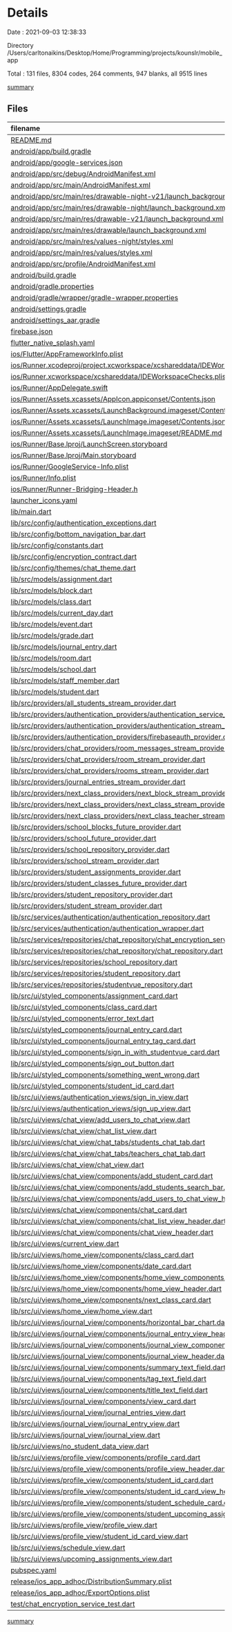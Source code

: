 # Details

Date : 2021-09-03 12:38:33

Directory /Users/carltonaikins/Desktop/Home/Programming/projects/kounslr/mobile_app

Total : 131 files,  8304 codes, 264 comments, 947 blanks, all 9515 lines

[summary](results.md)

## Files
| filename | language | code | comment | blank | total |
| :--- | :--- | ---: | ---: | ---: | ---: |
| [README.md](/README.md) | Markdown | 21 | 0 | 9 | 30 |
| [android/app/build.gradle](/android/app/build.gradle) | Groovy | 52 | 2 | 12 | 66 |
| [android/app/google-services.json](/android/app/google-services.json) | JSON | 54 | 0 | 0 | 54 |
| [android/app/src/debug/AndroidManifest.xml](/android/app/src/debug/AndroidManifest.xml) | XML | 4 | 3 | 1 | 8 |
| [android/app/src/main/AndroidManifest.xml](/android/app/src/main/AndroidManifest.xml) | XML | 30 | 11 | 1 | 42 |
| [android/app/src/main/res/drawable-night-v21/launch_background.xml](/android/app/src/main/res/drawable-night-v21/launch_background.xml) | XML | 6 | 0 | 0 | 6 |
| [android/app/src/main/res/drawable-night/launch_background.xml](/android/app/src/main/res/drawable-night/launch_background.xml) | XML | 6 | 0 | 0 | 6 |
| [android/app/src/main/res/drawable-v21/launch_background.xml](/android/app/src/main/res/drawable-v21/launch_background.xml) | XML | 6 | 0 | 0 | 6 |
| [android/app/src/main/res/drawable/launch_background.xml](/android/app/src/main/res/drawable/launch_background.xml) | XML | 6 | 0 | 0 | 6 |
| [android/app/src/main/res/values-night/styles.xml](/android/app/src/main/res/values-night/styles.xml) | XML | 10 | 9 | 0 | 19 |
| [android/app/src/main/res/values/styles.xml](/android/app/src/main/res/values/styles.xml) | XML | 10 | 9 | 0 | 19 |
| [android/app/src/profile/AndroidManifest.xml](/android/app/src/profile/AndroidManifest.xml) | XML | 4 | 3 | 1 | 8 |
| [android/build.gradle](/android/build.gradle) | Groovy | 29 | 0 | 5 | 34 |
| [android/gradle.properties](/android/gradle.properties) | Properties | 3 | 0 | 0 | 3 |
| [android/gradle/wrapper/gradle-wrapper.properties](/android/gradle/wrapper/gradle-wrapper.properties) | Properties | 5 | 1 | 1 | 7 |
| [android/settings.gradle](/android/settings.gradle) | Groovy | 8 | 0 | 4 | 12 |
| [android/settings_aar.gradle](/android/settings_aar.gradle) | Groovy | 1 | 0 | 1 | 2 |
| [firebase.json](/firebase.json) | JSON | 16 | 0 | 1 | 17 |
| [flutter_native_splash.yaml](/flutter_native_splash.yaml) | YAML | 3 | 60 | 10 | 73 |
| [ios/Flutter/AppFrameworkInfo.plist](/ios/Flutter/AppFrameworkInfo.plist) | XML | 26 | 0 | 1 | 27 |
| [ios/Runner.xcodeproj/project.xcworkspace/xcshareddata/IDEWorkspaceChecks.plist](/ios/Runner.xcodeproj/project.xcworkspace/xcshareddata/IDEWorkspaceChecks.plist) | XML | 8 | 0 | 1 | 9 |
| [ios/Runner.xcworkspace/xcshareddata/IDEWorkspaceChecks.plist](/ios/Runner.xcworkspace/xcshareddata/IDEWorkspaceChecks.plist) | XML | 8 | 0 | 1 | 9 |
| [ios/Runner/AppDelegate.swift](/ios/Runner/AppDelegate.swift) | Swift | 12 | 2 | 2 | 16 |
| [ios/Runner/Assets.xcassets/AppIcon.appiconset/Contents.json](/ios/Runner/Assets.xcassets/AppIcon.appiconset/Contents.json) | JSON | 302 | 0 | 1 | 303 |
| [ios/Runner/Assets.xcassets/LaunchBackground.imageset/Contents.json](/ios/Runner/Assets.xcassets/LaunchBackground.imageset/Contents.json) | JSON | 52 | 0 | 1 | 53 |
| [ios/Runner/Assets.xcassets/LaunchImage.imageset/Contents.json](/ios/Runner/Assets.xcassets/LaunchImage.imageset/Contents.json) | JSON | 23 | 0 | 1 | 24 |
| [ios/Runner/Assets.xcassets/LaunchImage.imageset/README.md](/ios/Runner/Assets.xcassets/LaunchImage.imageset/README.md) | Markdown | 3 | 0 | 2 | 5 |
| [ios/Runner/Base.lproj/LaunchScreen.storyboard](/ios/Runner/Base.lproj/LaunchScreen.storyboard) | XML | 43 | 1 | 0 | 44 |
| [ios/Runner/Base.lproj/Main.storyboard](/ios/Runner/Base.lproj/Main.storyboard) | XML | 28 | 1 | 1 | 30 |
| [ios/Runner/GoogleService-Info.plist](/ios/Runner/GoogleService-Info.plist) | XML | 36 | 0 | 0 | 36 |
| [ios/Runner/Info.plist](/ios/Runner/Info.plist) | XML | 67 | 0 | 0 | 67 |
| [ios/Runner/Runner-Bridging-Header.h](/ios/Runner/Runner-Bridging-Header.h) | C++ | 1 | 0 | 1 | 2 |
| [launcher_icons.yaml](/launcher_icons.yaml) | YAML | 4 | 0 | 1 | 5 |
| [lib/main.dart](/lib/main.dart) | Dart | 50 | 5 | 10 | 65 |
| [lib/src/config/authentication_exceptions.dart](/lib/src/config/authentication_exceptions.dart) | Dart | 42 | 0 | 4 | 46 |
| [lib/src/config/bottom_navigation_bar.dart](/lib/src/config/bottom_navigation_bar.dart) | Dart | 62 | 0 | 4 | 66 |
| [lib/src/config/constants.dart](/lib/src/config/constants.dart) | Dart | 1 | 1 | 1 | 3 |
| [lib/src/config/encryption_contract.dart](/lib/src/config/encryption_contract.dart) | Dart | 4 | 0 | 1 | 5 |
| [lib/src/config/themes/chat_theme.dart](/lib/src/config/themes/chat_theme.dart) | Dart | 27 | 0 | 2 | 29 |
| [lib/src/models/assignment.dart](/lib/src/models/assignment.dart) | Dart | 136 | 0 | 16 | 152 |
| [lib/src/models/block.dart](/lib/src/models/block.dart) | Dart | 60 | 0 | 16 | 76 |
| [lib/src/models/class.dart](/lib/src/models/class.dart) | Dart | 159 | 0 | 27 | 186 |
| [lib/src/models/current_day.dart](/lib/src/models/current_day.dart) | Dart | 141 | 0 | 17 | 158 |
| [lib/src/models/event.dart](/lib/src/models/event.dart) | Dart | 60 | 0 | 16 | 76 |
| [lib/src/models/grade.dart](/lib/src/models/grade.dart) | Dart | 60 | 0 | 14 | 74 |
| [lib/src/models/journal_entry.dart](/lib/src/models/journal_entry.dart) | Dart | 104 | 0 | 14 | 118 |
| [lib/src/models/room.dart](/lib/src/models/room.dart) | Dart | 128 | 21 | 22 | 171 |
| [lib/src/models/school.dart](/lib/src/models/school.dart) | Dart | 112 | 0 | 16 | 128 |
| [lib/src/models/staff_member.dart](/lib/src/models/staff_member.dart) | Dart | 93 | 0 | 14 | 107 |
| [lib/src/models/student.dart](/lib/src/models/student.dart) | Dart | 260 | 0 | 43 | 303 |
| [lib/src/providers/all_students_stream_provider.dart](/lib/src/providers/all_students_stream_provider.dart) | Dart | 7 | 0 | 2 | 9 |
| [lib/src/providers/authentication_providers/authentication_service_provider.dart](/lib/src/providers/authentication_providers/authentication_service_provider.dart) | Dart | 6 | 0 | 2 | 8 |
| [lib/src/providers/authentication_providers/authentication_stream_provider.dart](/lib/src/providers/authentication_providers/authentication_stream_provider.dart) | Dart | 6 | 0 | 2 | 8 |
| [lib/src/providers/authentication_providers/firebaseauth_provider.dart](/lib/src/providers/authentication_providers/firebaseauth_provider.dart) | Dart | 5 | 0 | 2 | 7 |
| [lib/src/providers/chat_providers/room_messages_stream_provider.dart](/lib/src/providers/chat_providers/room_messages_stream_provider.dart) | Dart | 10 | 0 | 3 | 13 |
| [lib/src/providers/chat_providers/room_stream_provider.dart](/lib/src/providers/chat_providers/room_stream_provider.dart) | Dart | 8 | 0 | 3 | 11 |
| [lib/src/providers/chat_providers/rooms_stream_provider.dart](/lib/src/providers/chat_providers/rooms_stream_provider.dart) | Dart | 14 | 0 | 2 | 16 |
| [lib/src/providers/journal_entries_stream_provider.dart](/lib/src/providers/journal_entries_stream_provider.dart) | Dart | 15 | 0 | 2 | 17 |
| [lib/src/providers/next_class_providers/next_block_stream_provider.dart](/lib/src/providers/next_class_providers/next_block_stream_provider.dart) | Dart | 14 | 0 | 2 | 16 |
| [lib/src/providers/next_class_providers/next_class_stream_provider.dart](/lib/src/providers/next_class_providers/next_class_stream_provider.dart) | Dart | 14 | 0 | 2 | 16 |
| [lib/src/providers/next_class_providers/next_class_teacher_stream_provider.dart](/lib/src/providers/next_class_providers/next_class_teacher_stream_provider.dart) | Dart | 15 | 0 | 2 | 17 |
| [lib/src/providers/school_blocks_future_provider.dart](/lib/src/providers/school_blocks_future_provider.dart) | Dart | 6 | 0 | 2 | 8 |
| [lib/src/providers/school_future_provider.dart](/lib/src/providers/school_future_provider.dart) | Dart | 6 | 0 | 2 | 8 |
| [lib/src/providers/school_repository_provider.dart](/lib/src/providers/school_repository_provider.dart) | Dart | 13 | 0 | 3 | 16 |
| [lib/src/providers/school_stream_provider.dart](/lib/src/providers/school_stream_provider.dart) | Dart | 14 | 0 | 3 | 17 |
| [lib/src/providers/student_assignments_provider.dart](/lib/src/providers/student_assignments_provider.dart) | Dart | 15 | 0 | 3 | 18 |
| [lib/src/providers/student_classes_future_provider.dart](/lib/src/providers/student_classes_future_provider.dart) | Dart | 15 | 0 | 3 | 18 |
| [lib/src/providers/student_repository_provider.dart](/lib/src/providers/student_repository_provider.dart) | Dart | 5 | 0 | 2 | 7 |
| [lib/src/providers/student_stream_provider.dart](/lib/src/providers/student_stream_provider.dart) | Dart | 14 | 0 | 3 | 17 |
| [lib/src/services/authentication/authentication_repository.dart](/lib/src/services/authentication/authentication_repository.dart) | Dart | 145 | 0 | 35 | 180 |
| [lib/src/services/authentication/authentication_wrapper.dart](/lib/src/services/authentication/authentication_wrapper.dart) | Dart | 44 | 0 | 6 | 50 |
| [lib/src/services/repositories/chat_repository/chat_encryption_service.dart](/lib/src/services/repositories/chat_repository/chat_encryption_service.dart) | Dart | 16 | 0 | 5 | 21 |
| [lib/src/services/repositories/chat_repository/chat_repository.dart](/lib/src/services/repositories/chat_repository/chat_repository.dart) | Dart | 352 | 47 | 70 | 469 |
| [lib/src/services/repositories/school_repository.dart](/lib/src/services/repositories/school_repository.dart) | Dart | 90 | 0 | 27 | 117 |
| [lib/src/services/repositories/student_repository.dart](/lib/src/services/repositories/student_repository.dart) | Dart | 300 | 5 | 68 | 373 |
| [lib/src/services/repositories/studentvue_repository.dart](/lib/src/services/repositories/studentvue_repository.dart) | Dart | 151 | 22 | 33 | 206 |
| [lib/src/ui/styled_components/assignment_card.dart](/lib/src/ui/styled_components/assignment_card.dart) | Dart | 73 | 0 | 6 | 79 |
| [lib/src/ui/styled_components/class_card.dart](/lib/src/ui/styled_components/class_card.dart) | Dart | 95 | 0 | 9 | 104 |
| [lib/src/ui/styled_components/error_text.dart](/lib/src/ui/styled_components/error_text.dart) | Dart | 14 | 0 | 3 | 17 |
| [lib/src/ui/styled_components/journal_entry_card.dart](/lib/src/ui/styled_components/journal_entry_card.dart) | Dart | 80 | 0 | 4 | 84 |
| [lib/src/ui/styled_components/journal_entry_tag_card.dart](/lib/src/ui/styled_components/journal_entry_tag_card.dart) | Dart | 162 | 0 | 9 | 171 |
| [lib/src/ui/styled_components/sign_in_with_studentvue_card.dart](/lib/src/ui/styled_components/sign_in_with_studentvue_card.dart) | Dart | 194 | 0 | 8 | 202 |
| [lib/src/ui/styled_components/sign_out_button.dart](/lib/src/ui/styled_components/sign_out_button.dart) | Dart | 19 | 0 | 3 | 22 |
| [lib/src/ui/styled_components/something_went_wrong.dart](/lib/src/ui/styled_components/something_went_wrong.dart) | Dart | 30 | 0 | 3 | 33 |
| [lib/src/ui/styled_components/student_id_card.dart](/lib/src/ui/styled_components/student_id_card.dart) | Dart | 81 | 0 | 5 | 86 |
| [lib/src/ui/views/authentication_views/sign_in_view.dart](/lib/src/ui/views/authentication_views/sign_in_view.dart) | Dart | 179 | 0 | 13 | 192 |
| [lib/src/ui/views/authentication_views/sign_up_view.dart](/lib/src/ui/views/authentication_views/sign_up_view.dart) | Dart | 127 | 0 | 10 | 137 |
| [lib/src/ui/views/chat_view/add_users_to_chat_view.dart](/lib/src/ui/views/chat_view/add_users_to_chat_view.dart) | Dart | 88 | 1 | 9 | 98 |
| [lib/src/ui/views/chat_view/chat_list_view.dart](/lib/src/ui/views/chat_view/chat_list_view.dart) | Dart | 68 | 0 | 8 | 76 |
| [lib/src/ui/views/chat_view/chat_tabs/students_chat_tab.dart](/lib/src/ui/views/chat_view/chat_tabs/students_chat_tab.dart) | Dart | 0 | 0 | 1 | 1 |
| [lib/src/ui/views/chat_view/chat_tabs/teachers_chat_tab.dart](/lib/src/ui/views/chat_view/chat_tabs/teachers_chat_tab.dart) | Dart | 0 | 0 | 1 | 1 |
| [lib/src/ui/views/chat_view/chat_view.dart](/lib/src/ui/views/chat_view/chat_view.dart) | Dart | 243 | 4 | 32 | 279 |
| [lib/src/ui/views/chat_view/components/add_student_card.dart](/lib/src/ui/views/chat_view/components/add_student_card.dart) | Dart | 80 | 0 | 7 | 87 |
| [lib/src/ui/views/chat_view/components/add_students_search_bar.dart](/lib/src/ui/views/chat_view/components/add_students_search_bar.dart) | Dart | 20 | 0 | 3 | 23 |
| [lib/src/ui/views/chat_view/components/add_users_to_chat_view_header.dart](/lib/src/ui/views/chat_view/components/add_users_to_chat_view_header.dart) | Dart | 57 | 0 | 5 | 62 |
| [lib/src/ui/views/chat_view/components/chat_card.dart](/lib/src/ui/views/chat_view/components/chat_card.dart) | Dart | 109 | 1 | 12 | 122 |
| [lib/src/ui/views/chat_view/components/chat_list_view_header.dart](/lib/src/ui/views/chat_view/components/chat_list_view_header.dart) | Dart | 25 | 0 | 3 | 28 |
| [lib/src/ui/views/chat_view/components/chat_view_header.dart](/lib/src/ui/views/chat_view/components/chat_view_header.dart) | Dart | 46 | 0 | 8 | 54 |
| [lib/src/ui/views/current_view.dart](/lib/src/ui/views/current_view.dart) | Dart | 62 | 0 | 10 | 72 |
| [lib/src/ui/views/home_view/components/class_card.dart](/lib/src/ui/views/home_view/components/class_card.dart) | Dart | 98 | 0 | 9 | 107 |
| [lib/src/ui/views/home_view/components/date_card.dart](/lib/src/ui/views/home_view/components/date_card.dart) | Dart | 38 | 0 | 6 | 44 |
| [lib/src/ui/views/home_view/components/home_view_components.dart](/lib/src/ui/views/home_view/components/home_view_components.dart) | Dart | 2 | 0 | 1 | 3 |
| [lib/src/ui/views/home_view/components/home_view_header.dart](/lib/src/ui/views/home_view/components/home_view_header.dart) | Dart | 35 | 0 | 5 | 40 |
| [lib/src/ui/views/home_view/components/next_class_card.dart](/lib/src/ui/views/home_view/components/next_class_card.dart) | Dart | 124 | 0 | 4 | 128 |
| [lib/src/ui/views/home_view/home_view.dart](/lib/src/ui/views/home_view/home_view.dart) | Dart | 218 | 3 | 14 | 235 |
| [lib/src/ui/views/journal_view/components/horizontal_bar_chart.dart](/lib/src/ui/views/journal_view/components/horizontal_bar_chart.dart) | Dart | 86 | 0 | 8 | 94 |
| [lib/src/ui/views/journal_view/components/journal_entry_view_header.dart](/lib/src/ui/views/journal_view/components/journal_entry_view_header.dart) | Dart | 44 | 0 | 4 | 48 |
| [lib/src/ui/views/journal_view/components/journal_view_components.dart](/lib/src/ui/views/journal_view/components/journal_view_components.dart) | Dart | 2 | 0 | 1 | 3 |
| [lib/src/ui/views/journal_view/components/journal_view_header.dart](/lib/src/ui/views/journal_view/components/journal_view_header.dart) | Dart | 27 | 0 | 3 | 30 |
| [lib/src/ui/views/journal_view/components/summary_text_field.dart](/lib/src/ui/views/journal_view/components/summary_text_field.dart) | Dart | 28 | 0 | 4 | 32 |
| [lib/src/ui/views/journal_view/components/tag_text_field.dart](/lib/src/ui/views/journal_view/components/tag_text_field.dart) | Dart | 66 | 1 | 6 | 73 |
| [lib/src/ui/views/journal_view/components/title_text_field.dart](/lib/src/ui/views/journal_view/components/title_text_field.dart) | Dart | 32 | 0 | 4 | 36 |
| [lib/src/ui/views/journal_view/components/view_card.dart](/lib/src/ui/views/journal_view/components/view_card.dart) | Dart | 36 | 0 | 4 | 40 |
| [lib/src/ui/views/journal_view/journal_entries_view.dart](/lib/src/ui/views/journal_view/journal_entries_view.dart) | Dart | 100 | 0 | 11 | 111 |
| [lib/src/ui/views/journal_view/journal_entry_view.dart](/lib/src/ui/views/journal_view/journal_entry_view.dart) | Dart | 70 | 0 | 11 | 81 |
| [lib/src/ui/views/journal_view/journal_view.dart](/lib/src/ui/views/journal_view/journal_view.dart) | Dart | 72 | 0 | 10 | 82 |
| [lib/src/ui/views/no_student_data_view.dart](/lib/src/ui/views/no_student_data_view.dart) | Dart | 49 | 0 | 5 | 54 |
| [lib/src/ui/views/profile_view/components/profile_card.dart](/lib/src/ui/views/profile_view/components/profile_card.dart) | Dart | 50 | 0 | 5 | 55 |
| [lib/src/ui/views/profile_view/components/profile_view_header.dart](/lib/src/ui/views/profile_view/components/profile_view_header.dart) | Dart | 13 | 0 | 3 | 16 |
| [lib/src/ui/views/profile_view/components/student_id_card.dart](/lib/src/ui/views/profile_view/components/student_id_card.dart) | Dart | 46 | 0 | 4 | 50 |
| [lib/src/ui/views/profile_view/components/student_id_card_view_header.dart](/lib/src/ui/views/profile_view/components/student_id_card_view_header.dart) | Dart | 8 | 0 | 3 | 11 |
| [lib/src/ui/views/profile_view/components/student_schedule_card.dart](/lib/src/ui/views/profile_view/components/student_schedule_card.dart) | Dart | 46 | 0 | 4 | 50 |
| [lib/src/ui/views/profile_view/components/student_upcoming_assignments_card.dart](/lib/src/ui/views/profile_view/components/student_upcoming_assignments_card.dart) | Dart | 46 | 0 | 4 | 50 |
| [lib/src/ui/views/profile_view/profile_view.dart](/lib/src/ui/views/profile_view/profile_view.dart) | Dart | 62 | 0 | 6 | 68 |
| [lib/src/ui/views/profile_view/student_id_card_view.dart](/lib/src/ui/views/profile_view/student_id_card_view.dart) | Dart | 41 | 0 | 5 | 46 |
| [lib/src/ui/views/schedule_view.dart](/lib/src/ui/views/schedule_view.dart) | Dart | 120 | 0 | 9 | 129 |
| [lib/src/ui/views/upcoming_assignments_view.dart](/lib/src/ui/views/upcoming_assignments_view.dart) | Dart | 96 | 0 | 8 | 104 |
| [pubspec.yaml](/pubspec.yaml) | YAML | 53 | 51 | 20 | 124 |
| [release/ios_app_adhoc/DistributionSummary.plist](/release/ios_app_adhoc/DistributionSummary.plist) | XML | 1,014 | 0 | 1 | 1,015 |
| [release/ios_app_adhoc/ExportOptions.plist](/release/ios_app_adhoc/ExportOptions.plist) | XML | 20 | 0 | 1 | 21 |
| [test/chat_encryption_service_test.dart](/test/chat_encryption_service_test.dart) | Dart | 24 | 0 | 7 | 31 |

[summary](results.md)